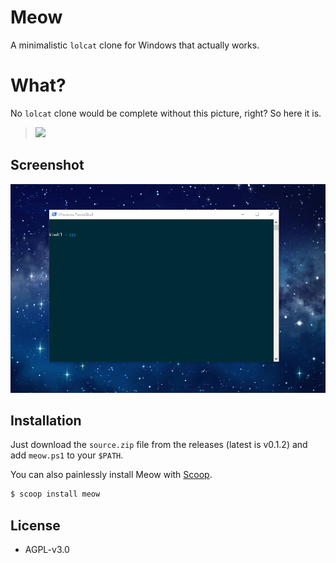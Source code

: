 # Meow
A minimalistic `lolcat` clone for Windows that actually works.

# What?
No `lolcat` clone would be complete without this picture, right? So here it is.

> ![](http://i3.photobucket.com/albums/y83/SpaceGirl3900/LOLCat-Rainbow.jpg)

## Screenshot

![](https://github.com/kiedtl/meow/raw/master/img/screenshot.gif)

## Installation

Just download the `source.zip` file from the releases (latest is v0.1.2) and add `meow.ps1` to your `$PATH`.

You can also painlessly install Meow with [Scoop](https://scoop.sh).

```powershell
$ scoop install meow
```

## License
- AGPL-v3.0


